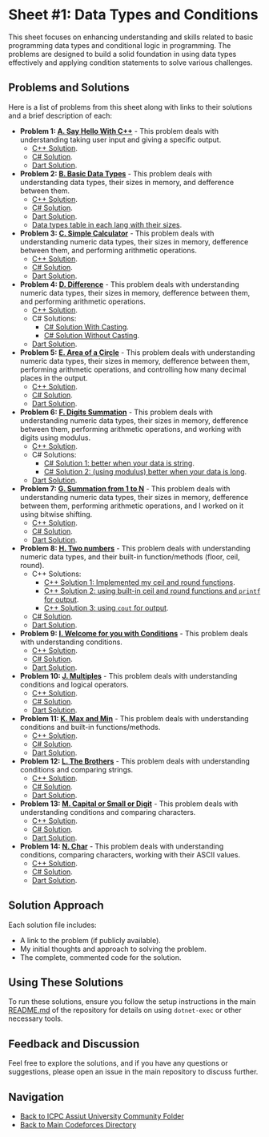 # Sheet #1: Data Types and Conditions

This sheet focuses on enhancing understanding and skills related to basic programming data types and conditional logic in programming. The problems are designed to build a solid foundation in using data types effectively and applying condition statements to solve various challenges.

## Problems and Solutions

Here is a list of problems from this sheet along with links to their solutions and a brief description of each:

- **Problem 1: [A. Say Hello With C++](./A.%20Say%20Hello%20With%20C++/)** - This problem deals with understanding taking user input and giving a specific output.
    - [C++ Solution](./A.%20Say%20Hello%20With%20C++/main.cpp).
    - [C# Solution](./A.%20Say%20Hello%20With%20C++/main.cs).
    - [Dart Solution](./A.%20Say%20Hello%20With%20C++/main.dart).
- **Problem 2: [B. Basic Data Types](./B.%20Basic%20Data%20Types/)** - This problem deals with understanding data types, their sizes in memory, and defference between them.
    - [C++ Solution](./B.%20Basic%20Data%20Types/main.cpp).
    - [C# Solution](./B.%20Basic%20Data%20Types/main.cs).
    - [Dart Solution](./B.%20Basic%20Data%20Types/main.dart).
    - [Data types table in each lang with their sizes](./B.%20Basic%20Data%20Types/README.md).
- **Problem 3: [C. Simple Calculator](./C.%20Simple%20Calculator/)** - This problem deals with understanding numeric data types, their sizes in memory, defference between them, and performing arithmetic operations.
    - [C++ Solution](./C.%20Simple%20Calculator/main.cpp).
    - [C# Solution](./C.%20Simple%20Calculator/main.cs).
    - [Dart Solution](./C.%20Simple%20Calculator/main.dart).
- **Problem 4: [D. Difference](./D.%20Difference/)** - This problem deals with understanding numeric data types, their sizes in memory, defference between them, and performing arithmetic operations.
    - [C++ Solution](./D.%20Difference/main.cpp).
    - C# Solutions:
        - [C# Solution With Casting](./D.%20Difference/WithCasting.cs).
        - [C# Solution Without Casting](./D.%20Difference/WithoutCasting.cs).
    - [Dart Solution](./D.%20Difference/main.dart).
- **Problem 5: [E. Area of a Circle](./E.%20Area%20of%20a%20Circle/)** - This problem deals with understanding numeric data types, their sizes in memory, defference between them, performing arithmetic operations, and controlling how many decimal places in the output.
    - [C++ Solution](./E.%20Area%20of%20a%20Circle/main.cpp).
    - [C# Solution](./E.%20Area%20of%20a%20Circle/main.cs).
    - [Dart Solution](./E.%20Area%20of%20a%20Circle/main.dart).
- **Problem 6: [F. Digits Summation](./F.%20Digits%20Summation/)** - This problem deals with understanding numeric data types, their sizes in memory, defference between them, performing arithmetic operations, and working with digits using modulus.
    - [C++ Solution](./F.%20Digits%20Summation/main.cpp).
    - C# Solutions:
        - [C# Solution 1: better when your data is string](./F.%20Digits%20Summation/sl1.cs).
        - [C# Solution 2: (using modulus) better when your data is long](./F.%20Digits%20Summation/sl2.cs).
    - [Dart Solution](./F.%20Digits%20Summation/main.dart).
- **Problem 7: [G. Summation from 1 to N](./G.%20Summation%20from%201%20to%20N/)** - This problem deals with understanding numeric data types, their sizes in memory, defference between them, performing arithmetic operations, and I worked on it using bitwise shifting.
    - [C++ Solution](./G.%20Summation%20from%201%20to%20N/main.cpp).
    - [C# Solution](./G.%20Summation%20from%201%20to%20N/main.cs).
    - [Dart Solution](./G.%20Summation%20from%201%20to%20N/main.dart).
- **Problem 8: [H. Two numbers](./H.%20Two%20numbers/)** - This problem deals with understanding numeric data types, and their built-in function/methods (floor, ceil, round).
    - C++ Solutions:
        - [C++ Solution 1: Implemented my ceil and round functions](./H.%20Two%20numbers/sl1.cpp).
        - [C++ Solution 2: using built-in ceil and round functions and `printf` for output](./H.%20Two%20numbers/sl2.cpp).
        - [C++ Solution 3: using `cout` for output](./H.%20Two%20numbers/sl3.cpp).
    - [C# Solution](./H.%20Two%20numbers/main.cs).
    - [Dart Solution](./H.%20Two%20numbers/main.dart).
- **Problem 9: [I. Welcome for you with Conditions](./I.%20Welcome%20for%20you%20with%20Conditions/)** - This problem deals with understanding conditions.
    - [C++ Solution](./I.%20Welcome%20for%20you%20with%20Conditions/main.cpp).
    - [C# Solution](./I.%20Welcome%20for%20you%20with%20Conditions/main.cs).
    - [Dart Solution](./I.%20Welcome%20for%20you%20with%20Conditions/main.dart).
- **Problem 10: [J. Multiples](./J.%20Multiples/)** - This problem deals with understanding conditions and logical operators.
    - [C++ Solution](./J.%20Multiples/main.cpp).
    - [C# Solution](./J.%20Multiples/main.cs).
    - [Dart Solution](./J.%20Multiples/main.dart).
- **Problem 11: [K. Max and Min](./K.%20Max%20and%20Min/)** - This problem deals with understanding conditions and built-in functions/methods.
    - [C++ Solution](./K.%20Max%20and%20Min/main.cpp).
    - [C# Solution](./K.%20Max%20and%20Min/main.cs).
    - [Dart Solution](./K.%20Max%20and%20Min/main.dart).
- **Problem 12: [L. The Brothers](./L.%20The%20Brothers/)** - This problem deals with understanding conditions and comparing strings.
    - [C++ Solution](./L.%20The%20Brothers/main.cpp).
    - [C# Solution](./L.%20The%20Brothers/main.cs).
    - [Dart Solution](./L.%20The%20Brothers/main.dart).
- **Problem 13: [M. Capital or Small or Digit](./M.%20Capital%20or%20Small%20or%20Digit/)** - This problem deals with understanding conditions and comparing characters.
    - [C++ Solution](./M.%20Capital%20or%20Small%20or%20Digit/main.cpp).
    - [C# Solution](./M.%20Capital%20or%20Small%20or%20Digit/main.cs).
    - [Dart Solution](./M.%20Capital%20or%20Small%20or%20Digit/main.dart).
- **Problem 14: [N. Char](./N.%20Char/)** - This problem deals with understanding conditions, comparing characters, working with their ASCII values.
    - [C++ Solution](./N.%20Char/main.cpp).
    - [C# Solution](./N.%20Char/main.cs).
    - [Dart Solution](./N.%20Char/main.dart).

## Solution Approach

Each solution file includes:
- A link to the problem (if publicly available).
- My initial thoughts and approach to solving the problem.
- The complete, commented code for the solution.

## Using These Solutions

To run these solutions, ensure you follow the setup instructions in the main [README.md](/README.md) of the repository for details on using `dotnet-exec` or other necessary tools.

## Feedback and Discussion

Feel free to explore the solutions, and if you have any questions or suggestions, please open an issue in the main repository to discuss further.

## Navigation

- [Back to ICPC Assiut University Community Folder](../)
- [Back to Main Codeforces Directory](../../)
